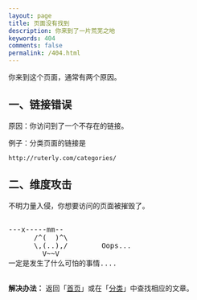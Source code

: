 ```yaml
---
layout: page
title: 页面没有找到
description: 你来到了一片荒芜之地
keywords: 404
comments: false
permalink: /404.html
---
```


你来到这个页面，通常有两个原因。

## 一、链接错误

原因：你访问到了一个不存在的链接。

例子：分类页面的链接是

```
http://ruterly.com/categories/
```

## 二、维度攻击

不明力量入侵，你想要访问的页面被摧毁了。

<!----------------------------------------------------------------
         mm
      /^(  )^\                     Ascii arts included in this page:
      \,(..),/                     - R2D2, provided by: http://www.chris.com/
        V~~V                       - Texts, generated from: http://www.network-science.de/ascii/  
                                   http:// cnfeat.github.io
            
------------------------------------------------------------------>

  <style>
    pre {
          background: none;
          border: none;
    }
  </style>

  <pre>         
---x-----mm--
      /^(  )^\
      \,(..),/        Oops...
        V~~V                     
一定是发生了什么可怕的事情....
    </pre>


**解决办法：** 返回「[首页](/)」或在「[分类](/categories/)」中查找相应的文章。
